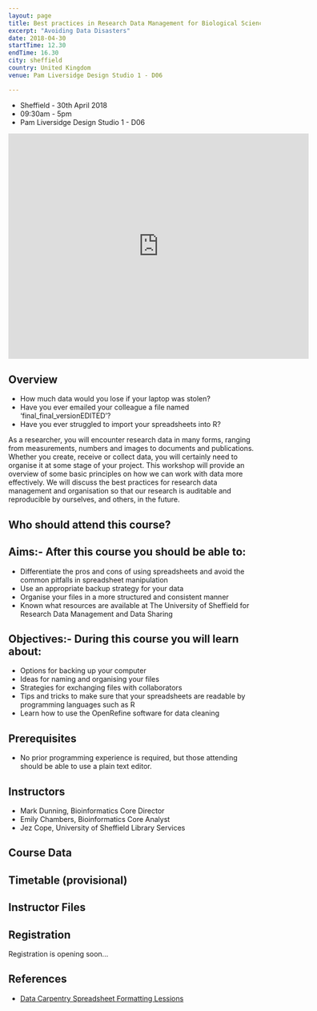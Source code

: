 ```yaml
---
layout: page
title: Best practices in Research Data Management for Biological Sciences
excerpt: "Avoiding Data Disasters"
date: 2018-04-30
startTime: 12.30
endTime: 16.30
city: sheffield
country: United Kingdom
venue: Pam Liversidge Design Studio 1 - D06

---
```


- Sheffield - 30th April 2018
- 09:30am - 5pm
- Pam Liversidge Design Studio 1 - D06

<iframe src="https://www.google.com/maps/embed?pb=!1m14!1m8!1m3!1d9519.181464571486!2d-1.4777067!3d53.3827108!3m2!1i1024!2i768!4f13.1!3m3!1m2!1s0x0%3A0x60e5580cdf19b137!2sPam+Liversidge+Building!5e0!3m2!1sen!2suk!4v1510862811609" width="600" height="450" frameborder="0" style="border:0" allowfullscreen></iframe>

## Overview

- How much data would you lose if your laptop was stolen?
- Have you ever emailed your colleague a file named ‘final_final_versionEDITED’?
- Have you ever struggled to import your spreadsheets into R?

As a researcher, you will encounter research data in many forms, ranging from measurements, numbers and images to documents and publications. Whether you create, receive or collect data, you will certainly need to organise it at some stage of your project. This workshop will provide an overview of some basic principles on how we can work with data more effectively. We will discuss the best practices for research data management and organisation so that our research is auditable and reproducible by ourselves, and others, in the future.

## Who should attend this course?


## Aims:- After this course you should be able to:

- Differentiate the pros and cons of using spreadsheets and avoid the common pitfalls in spreadsheet manipulation
- Use an appropriate backup strategy for your data
- Organise your files in a more structured and consistent manner
- Known what resources are available at The University of Sheffield for Research Data Management and Data Sharing

## Objectives:- During this course you will learn about:

- Options for backing up your computer
- Ideas for naming and organising your files
- Strategies for exchanging files with collaborators
- Tips and tricks to make sure that your spreadsheets are readable by programming languages such as R
- Learn how to use the OpenRefine software for data cleaning


## Prerequisites

- No prior programming experience is required, but those attending should be able to use a plain text editor.
## Instructors

- Mark Dunning, Bioinformatics Core Director
- Emily Chambers, Bioinformatics Core Analyst
- Jez Cope, University of Sheffield Library Services

## Course Data


## Timetable (provisional)


## Instructor Files


## Registration 

Registration is opening soon...

## References

- [Data Carpentry Spreadsheet Formatting Lessions](http://www.datacarpentry.org/spreadsheet-ecology-lesson/)
